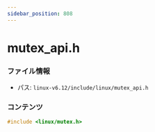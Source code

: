 ```yaml
---
sidebar_position: 808
---
```

# mutex_api.h

### ファイル情報

- パス: `linux-v6.12/include/linux/mutex_api.h`

### コンテンツ

```h
#include <linux/mutex.h>

```
